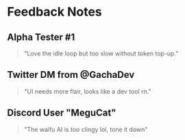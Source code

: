# Feedback Notes

## Alpha Tester #1
> "Love the idle loop but too slow without token top-up."

## Twitter DM from @GachaDev
> "UI needs more flair, looks like a dev tool rn."

## Discord User "MeguCat"
> "The waifu AI is *too* clingy lol, tone it down"

